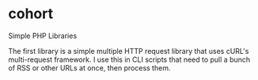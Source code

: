 cohort
======

Simple PHP Libraries


The first library is a simple multiple HTTP request library that uses cURL's multi-request framework.
I use this in CLI scripts that need to pull a bunch of RSS or other URLs at once, then process them.
